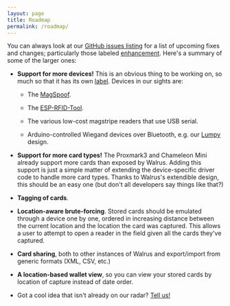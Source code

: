 ```yaml
---
layout: page
title: Roadmap
permalink: /roadmap/
---
```


You can always look at our [GitHub issues listing](https://github.com/megabug/Walrus/issues) for a list of upcoming fixes and changes; particularly those labeled [enhancement](https://github.com/megabug/Walrus/issues?q=is%3Aissue+is%3Aopen+label%3Aenhancement). Here's a summary of some of the larger ones:

- **Support for more devices!** This is an obvious thing to be working on, so much so that it has its own [label](https://github.com/megabug/Walrus/issues?q=is%3Aissue+is%3Aopen+label%3Adevice-support). Devices in our sights are:

  - The [MagSpoof](https://samy.pl/magspoof/).

  - The [ESP-RFID-Tool](https://github.com/rfidtool/ESP-RFID-Tool).

  - The various low-cost magstripe readers that use USB serial.

  - Arduino-controlled Wiegand devices over Bluetooth, e.g. our [Lumpy](/lumpy/) design.

- **Support for more card types!** The Proxmark3 and Chameleon Mini already support more cards than exposed by Walrus. Adding this support is just a simple matter of extending the device-specific driver code to handle more card types. Thanks to Walrus's extendible design, this should be an easy one (but don't all developers say things like that?)

- **Tagging of cards**.

- **Location-aware brute-forcing**. Stored cards should be emulated through a device one by one, ordered in increasing distance between the current location and the location the card was captured. This allows a user to attempt to open a reader in the field given all the cards they've captured.

- **Card sharing**, both to other instances of Walrus and export/import from generic formats (XML, CSV, etc.)

- **A location-based wallet view**, so you can view your stored cards by location of capture instead of date order.

- Got a cool idea that isn't already on our radar? [Tell us!](https://github.com/megabug/Walrus/issues/new?labels=enhancement)
